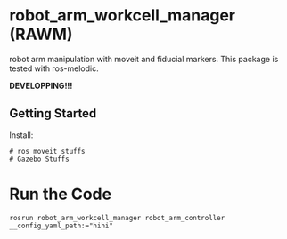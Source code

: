 # robot_arm_workcell_manager (RAWM)
robot arm manipulation with moveit and fiducial markers.  This package is tested with ros-melodic. 

**DEVELOPPING!!!**

## Getting Started

Install:
```
# ros moveit stuffs
# Gazebo Stuffs
```

# Run the Code
```
rosrun robot_arm_workcell_manager robot_arm_controller __config_yaml_path:="hihi"
```